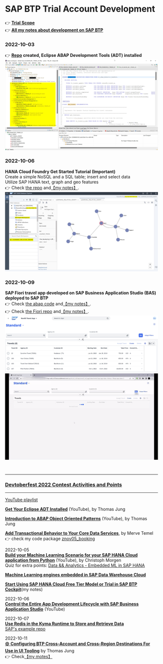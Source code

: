 # SAP BTP Trial Account Development  

👉 **[Trial Scope](https://help.sap.com/docs/BTP/65de2977205c403bbc107264b8eccf4b/046f127f2a614438b616ccfc575fdb16.html)**  
👉 **[All my notes about development on SAP BTP](https://drive.google.com/drive/folders/1zcYMM7w6xL8xd7w4wIDksbuXa0B1F_xA)**  

### 2022-10-03   
:point_right: **[Repo](https://github.com/Nov05/sap-btp-trial) created, Eclipse ABAP Development Tools (ADT) installed**    
<img src="https://github.com/Nov05/pictures/blob/master/repos/sap-btp-trial/2022-10-09%2022_52_02-NVIDIA%20GeForce%20Overlay.jpg?raw=true">  

### 2022-10-06  
**HANA Cloud Foundry Get Started Tutorial (Important)**    
Create a simple NoSQL and a SQL table; insert and select data  
Utilize SAP HANA text, graph and geo features  
:point_right: Check [the repo](https://github.com/Nov05/sap-btp-trial-hana-cf-get-started) and[【my notes】](https://docs.google.com/document/d/1Cs3xhwe-OgQL679NVSFIeGN1TJro5o6osLJ2EdS0QhQ).
<img src="https://github.com/Nov05/pictures/blob/master/repos/sap-btp-trial-hana-cf-get-started/2022-10-06%2013_27_30-NVIDIA%20GeForce%20Overlay.jpg?raw=true">  

### 2022-10-09   
**SAP Fiori travel app developed on SAP Business Application Studio (BAS) deployed to SAP BTP**    
:point_right: Check [the abap code](https://github.com/Nov05/sap-btp-trial/tree/main/src/znov05_travel_app) and[【my notes】](https://docs.google.com/document/d/1x6VyWeiUZVAdoxq9Gxs84budzwU5WjP9A6Fy2xESNYA).  
:point_right: Check [the Fiori repo](https://github.com/Nov05/sap-btp-trial-fiori-travel-app) and[【my notes】](https://docs.google.com/document/d/1eFqzyGamkRnrV6doKMS_LR5pP6WpjwSgoyqRWUE3gVE).  
[![img](https://github.com/Nov05/pictures/blob/master/repos/sap-btp-trial-fiori-travel-app/2022-10-09%2021_17_02-Nov05%20Travel%20App.jpg?raw=true)](https://youtu.be/404VUrxL3ZQ)  
<img src="https://github.com/Nov05/pictures/blob/master/repos/sap-btp-trial/20221009_fiori%20travel%20app.mp4.gif?raw=true">  

<br>

---  

### [Devtoberfest 2022 Contest Activities and Points](https://groups.community.sap.com/t5/devtoberfest-blog-posts/devtoberfest-2022-contest-activities-and-points/ba-p/119178)

---  
[YouTube playlist](https://www.youtube.com/playlist?list=PL6RpkC85SLQDHz97qsNTNAE2jnUKj8X5d)  

**[Get Your Eclipse ADT Installed](https://www.youtube.com/watch?v=pbxNdlwm22k)** (YouTube), by Thomas Jung   

**[Introduction to ABAP Object Oriented Patterns](https://www.youtube.com/watch?v=8qW2XxWgpfU)** (YouTube), by Thomas Jung  

**[Add Transactional Behavior to Your Core Data Services](https://developers.sap.com/tutorials/abap-environment-transactional-enablement.html)**, by Merve Temel     
:point_right: check my code package [znov05_booking](https://github.com/Nov05/sap_btp_trial/tree/main/src/znov05_booking)   

2022-10-05   
**[Build your Machine Learning Scenario for your SAP HANA Cloud application from Python](https://www.youtube.com/watch?v=CX38-95uBtc)** (YouTube), by Christoph Morgen    
Quiz for extra points: [Data && Analytics - Embedded ML in SAP HANA](https://developers.sap.com/tutorials/devtoberfest2022-week-1-data-hana-ml.html)  

**[Machine Learning engines embedded in SAP Data Warehouse Cloud](https://groups.community.sap.com/t5/devtoberfest/machine-learning-engines-embedded-in-sap-data-warehouse-cloud/ev-p/9108)**  

**[Start Using SAP HANA Cloud Free Tier Model or Trial in SAP BTP Cockpit](https://docs.google.com/document/d/1Cs3xhwe-OgQL679NVSFIeGN1TJro5o6osLJ2EdS0QhQ)**(my notes)  

2022-10-06  
**[Control the Entire App Development Lifecycle with SAP Business Application Studio](https://groups.community.sap.com/t5/devtoberfest/control-the-entire-app-development-lifecycle-with-sap-business/ec-p/8954#M13)** (YouTube)   

2022-10-07  
**[Use Redis in the Kyma Runtime to Store and Retrieve Data](https://developers.sap.com/tutorials/cp-kyma-redis-function.html)**  
[SAP's example repo](https://github.com/SAP-samples/kyma-runtime-extension-samples)  

2022-10-11  
[🟣 **Configuring BTP Cross-Account and Cross-Region Destinations For Use in UI Tooling**](https://www.youtube.com/watch?v=8ePyQJsmWYA) by Thomas Jung  
👉 Check[【my motes】](https://docs.google.com/document/d/1DsKhMZFaK3PFLDksoXvyr4zt09ZG3Jl70vNXHGP826k)
